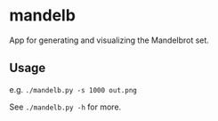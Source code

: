 # mandelb

App for generating and visualizing the Mandelbrot set.

## Usage

e.g. `./mandelb.py -s 1000 out.png`

See `./mandelb.py -h` for more.
